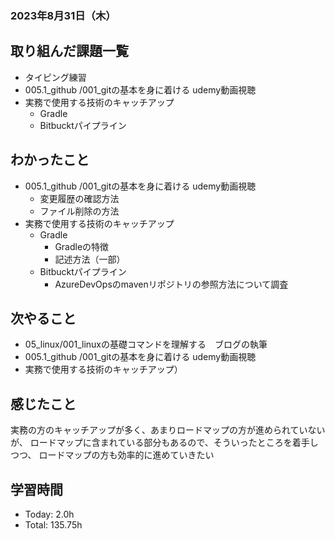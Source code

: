 ### 2023年8月31日（木）

## 取り組んだ課題一覧
- タイピング練習
- 005.1_github /001_gitの基本を身に着ける udemy動画視聴
- 実務で使用する技術のキャッチアップ
  - Gradle
  - Bitbucktパイプライン

## わかったこと
- 005.1_github /001_gitの基本を身に着ける udemy動画視聴
    - 変更履歴の確認方法
    - ファイル削除の方法
- 実務で使用する技術のキャッチアップ
  - Gradle
    - Gradleの特徴
    - 記述方法（一部）
  - Bitbucktパイプライン
    - AzureDevOpsのmavenリポジトリの参照方法について調査

## 次やること
- 05_linux/001_linuxの基礎コマンドを理解する　ブログの執筆
- 005.1_github /001_gitの基本を身に着ける udemy動画視聴
- 実務で使用する技術のキャッチアップ）

## 感じたこと
実務の方のキャッチアップが多く、あまりロードマップの方が進められていないが、
ロードマップに含まれている部分もあるので、そういったところを着手しつつ、
ロードマップの方も効率的に進めていきたい

## 学習時間
- Today: 2.0h
- Total: 135.75h
